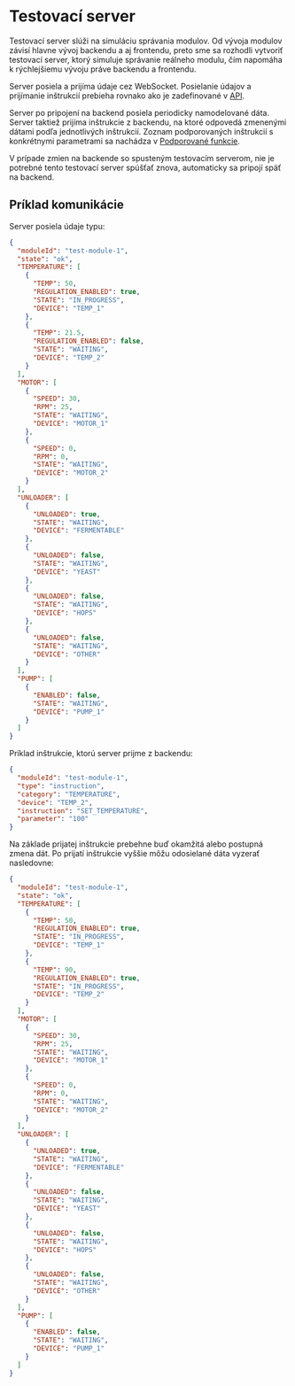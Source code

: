 ---
---

# Testovací server
Testovací server slúži na simuláciu správania modulov. Od vývoja modulov závisí hlavne vývoj backendu a aj frontendu, preto sme sa rozhodli vytvoriť testovací server, 
ktorý simuluje správanie reálneho modulu, čím napomáha k rýchlejšiemu vývoju práve backendu a frontendu. 

Server posiela a prijíma údaje cez WebSocket. Posielanie údajov a prijímanie inštrukcií prebieha rovnako ako je zadefinované v [API](api-reference.md).

Server po pripojení na backend posiela periodicky namodelované dáta. Server taktiež prijíma inštrukcie z backendu, na ktoré odpovedá zmenenými dátami podľa jednotlivých 
inštrukcií. Zoznam podporovaných inštrukcií s konkrétnymi parametrami sa nachádza v [Podporované funkcie](supported-functions.md).

V prípade zmien na backende so spusteným testovacím serverom, nie je potrebné tento testovací server spúšťať znova, automaticky sa pripojí späť na backend. 

## Príklad komunikácie
Server posiela údaje typu:
```json
{
  "moduleId": "test-module-1",
  "state": "ok",
  "TEMPERATURE": [
    {
      "TEMP": 50,
      "REGULATION_ENABLED": true,
      "STATE": "IN_PROGRESS",
      "DEVICE": "TEMP_1"
    },
    {
      "TEMP": 21.5,
      "REGULATION_ENABLED": false,
      "STATE": "WAITING",
      "DEVICE": "TEMP_2"
    }
  ],
  "MOTOR": [
    {
      "SPEED": 30,
      "RPM": 25,
      "STATE": "WAITING",
      "DEVICE": "MOTOR_1"
    },
    {
      "SPEED": 0,
      "RPM": 0,
      "STATE": "WAITING",
      "DEVICE": "MOTOR_2"
    }
  ],
  "UNLOADER": [
    {
      "UNLOADED": true,
      "STATE": "WAITING",
      "DEVICE": "FERMENTABLE"
    },
    {
      "UNLOADED": false,
      "STATE": "WAITING",
      "DEVICE": "YEAST"
    },
    {
      "UNLOADED": false,
      "STATE": "WAITING",
      "DEVICE": "HOPS"
    },
    {
      "UNLOADED": false,
      "STATE": "WAITING",
      "DEVICE": "OTHER"
    }
  ],
  "PUMP": [
    {
      "ENABLED": false,
      "STATE": "WAITING",
      "DEVICE": "PUMP_1"
    }
  ]
}
```

Príklad inštrukcie, ktorú server prijme z backendu:
```json
{
  "moduleId": "test-module-1",
  "type": "instruction",
  "category": "TEMPERATURE",
  "device": "TEMP_2",   
  "instruction": "SET_TEMPERATURE",
  "parameter": "100"
}
```

Na základe prijatej inštrukcie prebehne buď okamžitá alebo postupná zmena dát. Po prijatí inštrukcie vyššie môžu odosielané dáta vyzerať nasledovne:
```json
{
  "moduleId": "test-module-1",
  "state": "ok",
  "TEMPERATURE": [
    {
      "TEMP": 50,
      "REGULATION_ENABLED": true,
      "STATE": "IN_PROGRESS",
      "DEVICE": "TEMP_1"
    },
    {
      "TEMP": 90,
      "REGULATION_ENABLED": true,
      "STATE": "IN_PROGRESS",
      "DEVICE": "TEMP_2"
    }
  ],
  "MOTOR": [
    {
      "SPEED": 30,
      "RPM": 25,
      "STATE": "WAITING",
      "DEVICE": "MOTOR_1"
    },
    {
      "SPEED": 0,
      "RPM": 0,
      "STATE": "WAITING",
      "DEVICE": "MOTOR_2"
    }
  ],
  "UNLOADER": [
    {
      "UNLOADED": true,
      "STATE": "WAITING",
      "DEVICE": "FERMENTABLE"
    },
    {
      "UNLOADED": false,
      "STATE": "WAITING",
      "DEVICE": "YEAST"
    },
    {
      "UNLOADED": false,
      "STATE": "WAITING",
      "DEVICE": "HOPS"
    },
    {
      "UNLOADED": false,
      "STATE": "WAITING",
      "DEVICE": "OTHER"
    }
  ],
  "PUMP": [
    {
      "ENABLED": false,
      "STATE": "WAITING",
      "DEVICE": "PUMP_1"
    }
  ]
}
```
